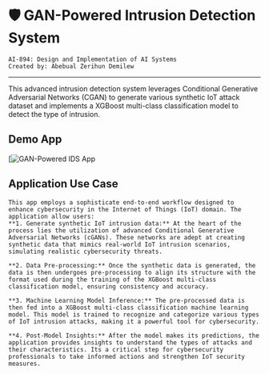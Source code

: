 # 🛡️ GAN-Powered Intrusion Detection System
```
AI-894: Design and Implementation of AI Systems
Created by: Abebual Zerihun Demilew
```
***
This advanced intrusion detection system leverages Conditional Generative Adversarial Networks (CGAN) to generate various synthetic IoT attack dataset and implements a XGBoost multi-class classification model to detect the type of intrusion.

## Demo App

[![GAN-Powered IDS App](https://legendary-memory-v6gj9p4p65rhw66q-8501.app.github.dev/)

## Application Use Case
```
This app employs a sophisticate end-to-end workflow designed to enhance cybersecurity in the Internet of Things (IoT) domain. The application allow users:
**1. Generate synthetic IoT intrusion data:** At the heart of the process lies the utilization of advanced Conditional Generative Adversarial Networks (cGANs). These networks are adept at creating synthetic data that mimics real-world IoT intrusion scenarios, simulating realistic cybersecurity threats.

**2. Data Pre-processing:** Once the synthetic data is generated, the data is then undergoes pre-processing to align its structure with the format used during the training of the XGBoost multi-class classification model, ensuring consistency and accuracy.

**3. Machine Learning Model Inference:** The pre-processed data is then fed into a XGBoost multi-class classification machine learning model. This model is trained to recognize and categorize various types of IoT intrusion attacks, making it a powerful tool for cybersecurity.

**4. Post-Model Insights:** After the model makes its predictions, the application provides insights to understand the types of attacks and their characteristics. Its a critical step for cybersecurity professionals to take informed actions and strengthen IoT security measures.
```
